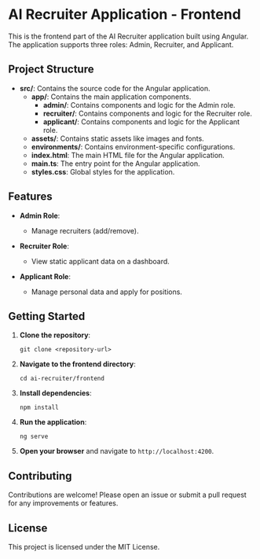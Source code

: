 # AI Recruiter Application - Frontend

This is the frontend part of the AI Recruiter application built using Angular. The application supports three roles: Admin, Recruiter, and Applicant.

## Project Structure

- **src/**: Contains the source code for the Angular application.
  - **app/**: Contains the main application components.
    - **admin/**: Contains components and logic for the Admin role.
    - **recruiter/**: Contains components and logic for the Recruiter role.
    - **applicant/**: Contains components and logic for the Applicant role.
  - **assets/**: Contains static assets like images and fonts.
  - **environments/**: Contains environment-specific configurations.
  - **index.html**: The main HTML file for the Angular application.
  - **main.ts**: The entry point for the Angular application.
  - **styles.css**: Global styles for the application.

## Features

- **Admin Role**: 
  - Manage recruiters (add/remove).
  
- **Recruiter Role**: 
  - View static applicant data on a dashboard.

- **Applicant Role**: 
  - Manage personal data and apply for positions.

## Getting Started

1. **Clone the repository**:
   ```
   git clone <repository-url>
   ```

2. **Navigate to the frontend directory**:
   ```
   cd ai-recruiter/frontend
   ```

3. **Install dependencies**:
   ```
   npm install
   ```

4. **Run the application**:
   ```
   ng serve
   ```

5. **Open your browser** and navigate to `http://localhost:4200`.

## Contributing

Contributions are welcome! Please open an issue or submit a pull request for any improvements or features.

## License

This project is licensed under the MIT License.